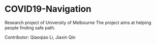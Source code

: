 # COVID19-Navigation
Research project of University of Melbourne
The project aims at helping people finding safe path.

Contributor: Qiaoqiao Li, Jiaxin Qin
